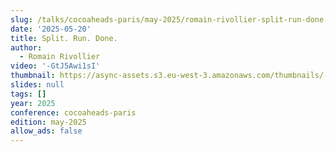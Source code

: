 ```yaml
---
slug: /talks/cocoaheads-paris/may-2025/romain-rivollier-split-run-done
date: '2025-05-20'
title: Split. Run. Done.
author:
  - Romain Rivollier
video: '-GtJ5Awi1sI'
thumbnail: https://async-assets.s3.eu-west-3.amazonaws.com/thumbnails/-GtJ5Awi1sI.jpg
slides: null
tags: []
year: 2025
conference: cocoaheads-paris
edition: may-2025
allow_ads: false
---
```

